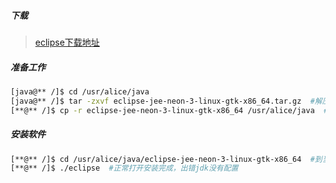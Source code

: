 ##### 下载

> [eclipse下载地址](https://www.eclipse.org/downloads)

##### 准备工作

```bash
[java@** /]$ cd /usr/alice/java
[java@** /]$ tar -zxvf eclipse-jee-neon-3-linux-gtk-x86_64.tar.gz  #解压目录，x从文档中提取文件，v处理文件列表，z通过gzip解压，f使用档名
[**@** /]$ cp -r eclipse-jee-neon-3-linux-gtk-x86_64 /usr/alice/java  #复制解压后的目录，r循环复制整个目录文件
```

##### 安装软件

```bash
[**@** /]$ cd /usr/alice/java/eclipse-jee-neon-3-linux-gtk-x86_64  #到当前地址
[**@** /]$ ./eclipse  #正常打开安装完成，出错jdk没有配置
```







